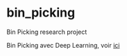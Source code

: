 # bin_picking
Bin Picking research project 

Bin Picking avec Deep Learning, voir [ici](https://www.youtube.com/watch?v=ydh_AdWZflA)
